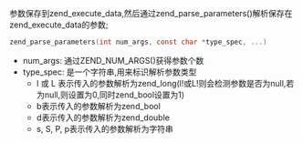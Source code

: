参数保存到zend_execute_data,然后通过zend_parse_parameters()解析保存在zend_execute_data的参数;
```c
zend_parse_parameters(int num_args, const char *type_spec, ...)
```
- num_args: 通过ZEND_NUM_ARGS()获得参数个数
- type_spec: 是一个字符串,用来标识解析参数类型
    - l 或 L 表示传入的参数解析为zend_long(l!或L!则会检测参数是否为null,若为null,则设置为0,同时zend_bool设置为1)
    - b表示传入的参数解析为zend_bool
    - d表示传入的参数解析为zend_double
    - s, S, P, p表示传入的参数解析为字符串
